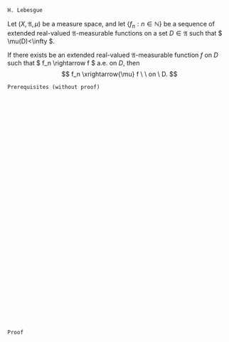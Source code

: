 ```
H. Lebesgue
```
Let $(X, \mathfrak{A}, \mu)$ be a measure space, and
let $\{f_n: n \in \mathbb{N}\}$ be a sequence of extended real-valued $\mathfrak{A}$-measurable functions on a set $D\in\mathfrak{A}$ such that
$
\mu(D)<\infty
$.

If there exists be an extended real-valued $\mathfrak{A}$-measurable function $f$ on $D$ such that
$
f_n \rightarrow f
$
a.e. on $D$,
then
$$
f_n \xrightarrow{\mu} f \ \ on \ D.
$$

```
Prerequisites (without proof)
```

<br>
<br>
<br>
<br>
<br>
<br>
<br>
<br>
<br>
<br>
<br>
<br>
<br>
<br>
<br>
<br>
<br>
<br>
<br>
<br>
<br>
<br>
<br>
<br>
<br>
<br>
<br>
<br>
<br>
<br>


```
Proof
```
